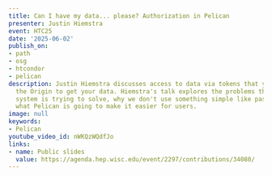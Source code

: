 ```yaml
---
title: Can I have my data... please? Authorization in Pelican
presenter: Justin Hiemstra
event: HTC25
date: '2025-06-02'
publish_on:
- path
- osg
- htcondor
- pelican
description: Justin Hiemstra discusses access to data via tokens that you bring to
  the Origin to get your data. Hiemstra's talk explores the problems this complex
  system is trying to solve, why we don't use something simple like passwords and
  what Pelican is going to make it easier for users.
image: null
keywords:
- Pelican
youtube_video_id: nWKQzWQdfJo
links:
- name: Public slides
  value: https://agenda.hep.wisc.edu/event/2297/contributions/34080/
---
```


